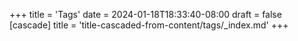 +++
title = 'Tags'
date = 2024-01-18T18:33:40-08:00
draft = false
[cascade]
title = 'title-cascaded-from-content/tags/_index.md'
+++
